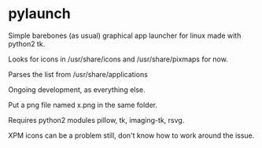 # pylaunch
Simple barebones (as usual) graphical app launcher for linux made with python2 tk.

Looks for icons in /usr/share/icons and /usr/share/pixmaps for now.

Parses the list from /usr/share/applications

Ongoing development, as everything else.

Put a png file named x.png in the same folder.

Requires python2 modules pillow, tk, imaging-tk, rsvg.

XPM icons can be a problem still, don't know how to work around the issue.
